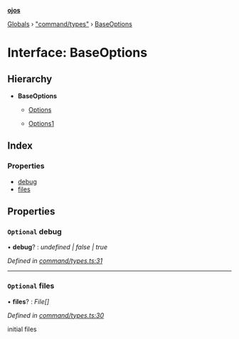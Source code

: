 **[ojos](../README.md)**

[Globals](../README.md) › ["command/types"](../modules/_command_types_.md) › [BaseOptions](_command_types_.baseoptions.md)

# Interface: BaseOptions

## Hierarchy

* **BaseOptions**

  * [Options](_command_types_.options.md)

  * [Options1](_command_types_.options1.md)

## Index

### Properties

* [debug](_command_types_.baseoptions.md#optional-debug)
* [files](_command_types_.baseoptions.md#optional-files)

## Properties

### `Optional` debug

• **debug**? : *undefined | false | true*

*Defined in [command/types.ts:31](https://github.com/cancerberoSgx/mirada/blob/d83d69e/ojos/src/command/types.ts#L31)*

___

### `Optional` files

• **files**? : *File[]*

*Defined in [command/types.ts:30](https://github.com/cancerberoSgx/mirada/blob/d83d69e/ojos/src/command/types.ts#L30)*

initial files